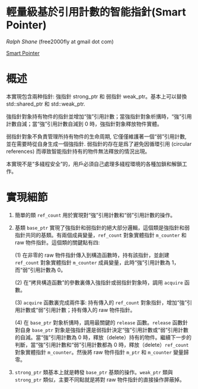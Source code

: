 ﻿輕量級基於引用計數的智能指針(Smart Pointer)
==========================

_Ralph Shane_ (free2000fly at gmail dot com)

[Smart Pointer](https://github.com/free2000fly/SmartPointer)


概述
==========================

本實現包含兩种指針: 強指針 strong_ptr 和 弱指針 weak_ptr。基本上可以替換 std::shared_ptr 和 std::weak_ptr.

強指針對象持有物件的指針並增加“強”引用計數；當強指針對象析搆時，“強”引用計數自減；當“強”引用計數自減到 0 時，強指針對象釋放物件實體。

弱指針對象不負責管理所持有物件的生命周期, 它僅僅維護著一個“弱”引用計數, 並在需要時從自身生成一個強指針. 弱指針的存在是爲了避免因循環引用 (circular references) 而導致智能指針持有的物件無法釋放的情況出現。

本實現不是“多綫程安全”的，用戶必須自己處理多綫程環境的各種加鎖和解鎖工作。

實現細節
==========================

1. 簡單的類 `ref_count` 用於實現對“強”引用計數和“弱”引用計數的操作。

2.  基類 `base_ptr` 實現了強指針和弱指針的絕大部分邏輯，這個類是強指針和弱指針共同的基類。有兩個成員變量，`ref_count` 對象實體指針 `m_counter` 和 raw 物件指針。這個類的關鍵點有四: 

    (1) 在非零的 raw 物件指針傳入到構造函數時，持有該指針，並創建 `ref_count` 對象實體指針 `m_counter` 成員變量，此時“強”引用計數為 1，而“弱”引用計數為 0。

    (2) 在“拷貝構造函數”的參數裏傳入強指針或弱指針對象時，調用 `acquire` 函數。

    (3) `acquire` 函數裏完成兩件事: 持有傳入的 `ref_count` 對象指針，增加“強”引用計數或“弱”引用計數；持有傳入的 raw 物件指針。

    (4) 在 `base_ptr` 對象析搆時，調用最關鍵的 `release` 函數。`release` 函數針對自身 `base_ptr` 對象是強指針還是弱指針決定“強”引用計數或“弱”引用計數的自減。當“強”引用計數為 0 時，釋放（delete）持有的物件。繼續下一步的判斷，當“強”引用計數和“弱”引用計數都為 0 時，釋放（delete）`ref_count` 對象實體指針 `m_counter`。然後將 raw 物件指針 `m_ptr` 和 `m_counter` 變量歸零。

3.  `strong_ptr` 類基本上就是轉發 `base_ptr` 基類的操作。`weak_ptr` 類與 `strong_ptr` 類似，主要不同點就是將對 raw 物件指針的直接操作屏蔽掉。
